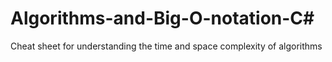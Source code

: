 # Algorithms-and-Big-O-notation-C#
Cheat sheet for understanding the time and space complexity of algorithms
